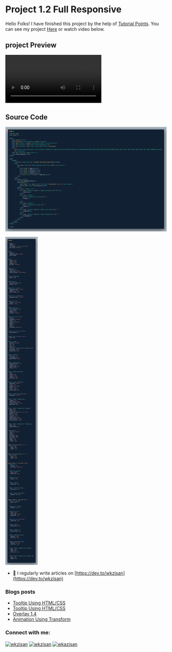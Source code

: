 # Project 1.2 Full Responsive

Hello Folks! I have finished this project by the help of [Tutorial Points](https://youtu.be/G6SwH0lFxM8).
You can see my project [Here](https://wkazisan.github.io/project-1.2/) or watch video below.

## project Preview

![preview](images/preview.mp4)

## Source Code

![HTML Code](images/htmlcode.png)

![CSS Code](images/csscode.png)

- 📝 I regularly write articles on [https://dev.to/wkzisan](https://dev.to/wkzisan)

### Blogs posts
<!-- BLOG-POST-LIST:START -->
- [Tooltip Using HTML/CSS](https://dev.to/wkzisan/tooltip-using-html-css-4ljc)
- [Tooltip Using HTML/CSS](https://dev.to/wkzisan/tooltip-using-html-css-3ahk)
- [Overlay 1.4](https://dev.to/wkzisan/overlay-1-4-33kg)
- [Animation Using Transform](https://dev.to/wkzisan/animation-using-transform-4ag5)
<!-- BLOG-POST-LIST:END -->

<h3 align="left">Connect with me:</h3>
<p align="left">
<a href="https://codepen.io/wkzisan" target="blank"><img align="center" src="https://raw.githubusercontent.com/rahuldkjain/github-profile-readme-generator/master/src/images/icons/Social/codepen.svg" alt="wkzisan" height="30" width="40" /></a>
<a href="https://dev.to/wkzisan" target="blank"><img align="center" src="https://cdn.jsdelivr.net/npm/simple-icons@3.0.1/icons/dev-dot-to.svg" alt="wkzisan" height="30" width="40" /></a>
<a href="https://twitter.com/wkazisan" target="blank"><img align="center" src="https://raw.githubusercontent.com/rahuldkjain/github-profile-readme-generator/master/src/images/icons/Social/twitter.svg" alt="wkazisan" height="30" width="40" /></a>
</p>